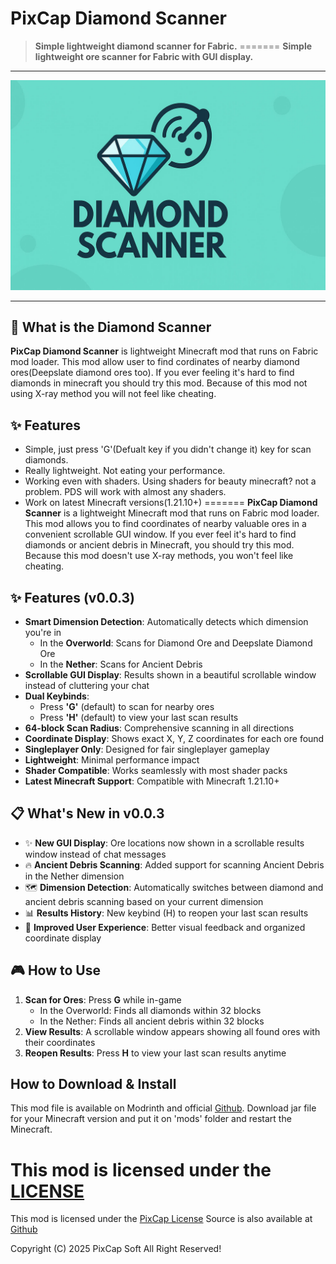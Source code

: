 # PixCap Diamond Scanner

> **Simple lightweight diamond scanner for Fabric.**
=======
> **Simple lightweight ore scanner for Fabric with GUI display.**
---

![PDS Banner](https://raw.githubusercontent.com/pixcapsoft/Diamond-Scanner/main/banner.jpg)

---

## 🎉 What is the Diamond Scanner

**PixCap Diamond Scanner** is lightweight Minecraft mod that runs on Fabric mod loader. This mod allow user to find cordinates of nearby diamond ores(Deepslate diamond ores too). If you ever feeling it's hard to find diamonds in minecraft you should try this mod. Because of this mod not using X-ray method you will not feel like cheating.

## ✨ Features

- Simple, just press 'G'(Defualt key if you didn't change it) key for scan diamonds.
- Really lightweight. Not eating your performance.
- Working even with shaders. Using shaders for beauty minecraft? not a problem. PDS will work with almost any shaders.
- Work on latest Minecraft versions(1.21.10+)
=======
**PixCap Diamond Scanner** is a lightweight Minecraft mod that runs on Fabric mod loader. This mod allows you to find coordinates of nearby valuable ores in a convenient scrollable GUI window. If you ever feel it's hard to find diamonds or ancient debris in Minecraft, you should try this mod. Because this mod doesn't use X-ray methods, you won't feel like cheating.

## ✨ Features (v0.0.3)

- **Smart Dimension Detection**: Automatically detects which dimension you're in
  - In the **Overworld**: Scans for Diamond Ore and Deepslate Diamond Ore
  - In the **Nether**: Scans for Ancient Debris
- **Scrollable GUI Display**: Results shown in a beautiful scrollable window instead of cluttering your chat
- **Dual Keybinds**:
  - Press **'G'** (default) to scan for nearby ores
  - Press **'H'** (default) to view your last scan results
- **64-block Scan Radius**: Comprehensive scanning in all directions
- **Coordinate Display**: Shows exact X, Y, Z coordinates for each ore found
- **Singleplayer Only**: Designed for fair singleplayer gameplay
- **Lightweight**: Minimal performance impact
- **Shader Compatible**: Works seamlessly with most shader packs
- **Latest Minecraft Support**: Compatible with Minecraft 1.21.10+

## 📋 What's New in v0.0.3

- ✨ **New GUI Display**: Ore locations now shown in a scrollable results window instead of chat messages
- 🔥 **Ancient Debris Scanning**: Added support for scanning Ancient Debris in the Nether dimension
- 🗺️ **Dimension Detection**: Automatically switches between diamond and ancient debris scanning based on your current dimension
- 📊 **Results History**: New keybind (H) to reopen your last scan results
- 🎨 **Improved User Experience**: Better visual feedback and organized coordinate display

## 🎮 How to Use

1. **Scan for Ores**: Press **G** while in-game
   - In the Overworld: Finds all diamonds within 32 blocks
   - In the Nether: Finds all ancient debris within 32 blocks
2. **View Results**: A scrollable window appears showing all found ores with their coordinates
3. **Reopen Results**: Press **H** to view your last scan results anytime

## How to Download & Install

This mod file is available on Modrinth and official [Github](https://github.com/pixcapsoft/Diamond-Scanner). Download jar file for your Minecraft version and put it on 'mods' folder and restart the Minecraft.


This mod is licensed under the [LICENSE](LICENSE)
=======
This mod is licensed under the [PixCap License](LICENSE)
Source is also available at [Github](https://github.com/pixcapsoft/Diamond-Scanner)

Copyright (C) 2025 PixCap Soft All Right Reserved!